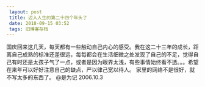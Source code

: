 ```yaml
---
 layout: post
 title: 迈入人生的第二十四个年头了
 date: 2018-09-15 03:52
 tags: 旧博客存档
---
```

国庆回来这几天，每天都有一些触动自己内心的感受。我在这二十三年的成长，距离自己成熟的标准还差很远，每每都会在生活细微之处发现了自己的不足，觉得自己有时还是太孩子气了一点，或者是因为眼界太浅，有些事情始终看不透。。。希望在来年可以好好注意自己的缺点，严以律己宽以待人。
家里的网络不是很好，就不写太多的东西了。 @是为记 2006.10.3

